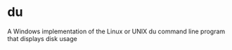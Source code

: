 # du
A Windows implementation of the Linux or UNIX du command line program that displays disk usage
